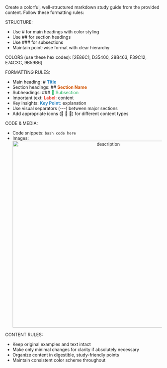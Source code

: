 Create a colorful, well-structured markdown study guide from the provided content. Follow these formatting rules:

STRUCTURE:
- Use # for main headings with color styling
- Use ## for section headings  
- Use ### for subsections
- Maintain point-wise format with clear hierarchy

COLORS (use these hex codes):
[2E86C1, D35400, 28B463, F39C12, E74C3C, 9B59B6]

FORMATTING RULES:
- Main heading: # <span style="color: #2E86C1; font-weight: bold;">Title</span>
- Section headings: ## <span style="color: #D35400; font-weight: bold;">Section Name</span>
- Subheadings: ### <span style="color: #28B463;">🔹 Subsection</span>
- Important text: **<span style="color: #E74C3C;">Label:</span>** content
- Key insights: **<span style="color: #2E86C1;">Key Point:</span>** explanation
- Use visual separators (---) between major sections
- Add appropriate icons (🔹 🔸 🔺) for different content types

CODE & MEDIA:
- Code snippets: ```bash code here ```
- Images: <center><img src="../../images/filename" alt="description" width="600"/></center>

CONTENT RULES:
- Keep original examples and text intact
- Make only minimal changes for clarity if absolutely necessary
- Organize content in digestible, study-friendly points
- Maintain consistent color scheme throughout